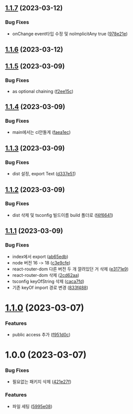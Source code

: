 ## [1.1.7](https://github.com/scouit/design-system/compare/v1.1.6...v1.1.7) (2023-03-12)


### Bug Fixes

* onChange event타입 수정 및 noImplicitAny true ([978e21e](https://github.com/scouit/design-system/commit/978e21ede98667501f7b7e66a3a03568d48953f2))

## [1.1.6](https://github.com/scouit/design-system/compare/v1.1.5...v1.1.6) (2023-03-12)

## [1.1.5](https://github.com/scouit/design-system/compare/v1.1.4...v1.1.5) (2023-03-09)


### Bug Fixes

* as optional chaining ([f2ee15c](https://github.com/scouit/design-system/commit/f2ee15c3db6eb1c94c932ae3c7124ec21e987d40))

## [1.1.4](https://github.com/scouit/design-system/compare/v1.1.3...v1.1.4) (2023-03-09)


### Bug Fixes

* main에서는 ci안돌게 ([faea1ec](https://github.com/scouit/design-system/commit/faea1ec6ddd0b28531402b5e907fa3a7ae01066e))

## [1.1.3](https://github.com/scouit/design-system/compare/v1.1.2...v1.1.3) (2023-03-09)


### Bug Fixes

* dist 설정, export Text ([d337e51](https://github.com/scouit/design-system/commit/d337e510bfbbf89cb3924a5dfb88a95cc043b469))

## [1.1.2](https://github.com/scouit/design-system/compare/v1.1.1...v1.1.2) (2023-03-09)


### Bug Fixes

* dist 삭제 및 tsconfig 빌드이름 build 폴더로 ([f4f6641](https://github.com/scouit/design-system/commit/f4f6641beb7109efd7acad0e8fbaeeb34cb8f44a))

## [1.1.1](https://github.com/scouit/design-system/compare/v1.1.0...v1.1.1) (2023-03-09)


### Bug Fixes

* index에서 export ([ab65edb](https://github.com/scouit/design-system/commit/ab65edb774e705acd37b42e30ba947d93d3f36c3))
* node 버전 16 -> 18 ([c3e9cfe](https://github.com/scouit/design-system/commit/c3e9cfee719fd411dac7bf8f159c9508f7988a5b))
* react-router-dom 다른 버전 두 개 깔려있던 거 삭제 ([e3171e9](https://github.com/scouit/design-system/commit/e3171e90f0dc6dcdf2e354e22fb590697dd467ee))
* react-router-dom 삭제 ([2cd62aa](https://github.com/scouit/design-system/commit/2cd62aa0c6749c10227527c7a53893e7c871f122))
* tsconfig keyOfString 삭제 ([caca7fd](https://github.com/scouit/design-system/commit/caca7fdbad4a1488d5e82b5cc05ecf2a40881e9e))
* 기존 keyOf import 경로 변경 ([833f488](https://github.com/scouit/design-system/commit/833f488cf53ede53ebd57216b4ec9edce1594bc6))

# [1.1.0](https://github.com/scouit/design-system/compare/v1.0.0...v1.1.0) (2023-03-07)


### Features

* public access 추가 ([f951d0c](https://github.com/scouit/design-system/commit/f951d0c787740f2981dd40f8ceeb946636a93c08))

# 1.0.0 (2023-03-07)


### Bug Fixes

* 필요없는 패키지 삭제 ([421e27f](https://github.com/scouit/design-system/commit/421e27f0e78bfa397836de63eb237ae71a918507))


### Features

* 파일 세팅 ([5995e08](https://github.com/scouit/design-system/commit/5995e08f4dbff9de161424254b866b982db463be))
